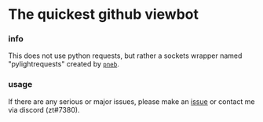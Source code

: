 # The quickest github viewbot
### info
This does not use python requests, but rather a sockets wrapper named "pylightrequests" created by [`pneb`](https://github.com/pneb).

### usage
If there are any serious or major issues, please make an [issue](https://github.com/accusable/fastest-github-view-bot/issues) or contact me via discord (zt#7380).
